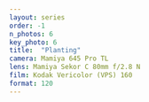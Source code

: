 ```yaml
---
layout: series
order: -1
n_photos: 6
key_photo: 6
title:  "Planting"
camera: Mamiya 645 Pro TL
lens: Mamiya Sekor C 80mm f/2.8 N
film: Kodak Vericolor (VPS) 160
format: 120
---
```

